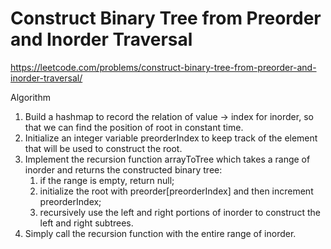 # Construct Binary Tree from Preorder and Inorder Traversal

https://leetcode.com/problems/construct-binary-tree-from-preorder-and-inorder-traversal/

Algorithm

1. Build a hashmap to record the relation of value -> index for inorder, so that we can find the position of root in constant time.
2. Initialize an integer variable preorderIndex to keep track of the element that will be used to construct the root.
3. Implement the recursion function arrayToTree which takes a range of inorder and returns the constructed binary tree:
   1. if the range is empty, return null;
   2. initialize the root with preorder[preorderIndex] and then increment preorderIndex;
   3. recursively use the left and right portions of inorder to construct the left and right subtrees.
4. Simply call the recursion function with the entire range of inorder.
